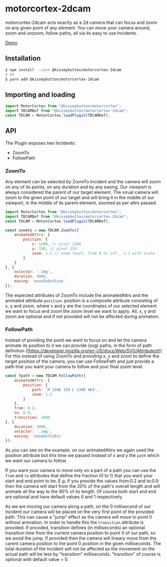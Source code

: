 # motorcortex-2dcam
motorcortex-2dcam acts exaclty as a 2d camera that can focus and zoom on
any given point of any element.
You can move your camera around, zoom and unzoom, follow paths, all
via its easy to use Incidents.

[Demo](https://kissmybutton.github.io/motorcortex-2dcam/demo/)

## Installation

```bash
$ npm install --save @kissmybutton/motorcortex-2dcam
# OR
$ yarn add @kissmybutton/motorcortex-2dcam
```

## Importing and loading

```javascript
import MotorCortex from "@kissmybutton/motorcortex";
import TDCAMDef from "@kissmybutton/motorcortex-2dcam";
const TDCAM = MotorCortex.loadPlugin(TDCAMDef);
```

## API
The Plugin exposes two Incidents:
* ZoomTo
* FollowPath

### ZoomTo
Any element can be selected by ZoomTo Incident and the camera will zoom
on any of its points, on any duration and by any easing. 
Our viewport is always considered the parent of our target element. The
virual camera will zoom to the given point of our target and will bring it in the middle
of our viewport, in the middle of its parent element, zoomed as per attrs passed.

```javascript
import MotorCortex from "@kissmybutton/motorcortex";
import TDCAMDef from "@kissmybutton/motorcortex-2dcam";
const TDCAM = MotorCortex.loadPlugin(TDCAMDef);

const zoomto = new TDCAM.ZoomTo({
    animatedAttrs: {
        position: {
            x: 1280, // pixel 1280
            y: 150, // pixel 150
            zoom: 1.2 // zoom level, from 0 to inf., 1:1 with scale
        }
    }
}, {
    selector: '.img',
    duration: 4000,
    easing: 'easeInOutSine'
});
```

The expected attributes of ZoomTo include the animatedAttrs and the animated attribute
`position`. position is a composite attribute consisting of x, y and zoom, where x and y
are the coordinates of our selected element we want to focus and zoom the zoom level we want to apply.
All, x, y and zoom are optional and if not provided will not be affected during animation.

### FollowPath
Instead of poviding the point we want to focus on and let the camera animate its position
to it we can provide (svg) paths, in the form of path definition ([https://developer.mozilla.org/en-US/docs/Web/SVG/Attribute/d])
For this instead of using ZoomTo and providing x, y and zoom to define the target position of the camera,
you can use FollowPath and just provide a path that you want your camera to follow and your final zoom
level. 

```javascript
const fpath = new TDCAM.FollowPath({
    animatedAttrs: {
        position: {
            path: 'M 1280 150 L 1380 464',
            zoom: 1.2
        }
    },
    from: 0.2,
    to: 0.9,
    transition: 1000
}, {
    duration: 3000,
    selector: '.img',
    easing: 'easeOutCubic'
});
```

As you can see on the example, on our animatedAttrs we again used the position attribute but this
time we passed instead of x and y the `path` which we want our camera to follow.

If you want your camera to move only on a part of a path you can use the `from` and `to` attributes
that define the fraction (0 to 1) that you want your start and end point to be. E.g. if you
provide the values from:0.2 and to:0.9 then the camera will start from the 20% of the path's overall length and
will animate all the way to the 90% of its length. Of course both start and end are optional and have
default values 0 and 1 respectively. 

As we are moving our camera along a path, on the 0 millisecond of our Incident our camera will be placed on
the very first point of the provided path. This can cause a "jump" effect as the camera will 
move to point 0 without animation. In order to handle this the `transition` attribute
is provided. If provided, transition defines (in milliseconds) an optional transition time from the current
camera position to point 0 of our path, so we avoid the jump. If provided then the camera will lineary move from
the carent camera position to the point 0 position in the given milliseconds. The total duration of the
Incident will not be affected as the movement on the actual path will be
less by "transition" milliseconds. "transition" of course is optional with default value = 0.

